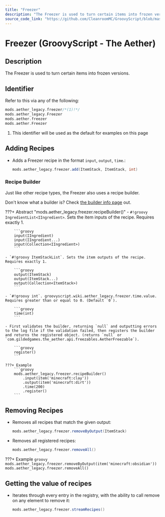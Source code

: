 ```yaml
---
title: "Freezer"
description: "The Freezer is used to turn certain items into frozen versions."
source_code_link: "https://github.com/CleanroomMC/GroovyScript/blob/master/src/main/java/com/cleanroommc/groovyscript/compat/mods/aether_legacy/Freezer.java"
---
```


# Freezer (GroovyScript - The Aether)

## Description

The Freezer is used to turn certain items into frozen versions.

## Identifier

Refer to this via any of the following:

```groovy hl_lines="1"
mods.aether_legacy.freezer/*(1)!*/
mods.aether_legacy.Freezer
mods.aether.freezer
mods.aether.Freezer
```

1. This identifier will be used as the default for examples on this page

## Adding Recipes

- Adds a Freezer recipe in the format `input`, `output`, `time`.:

    ```groovy
    mods.aether_legacy.freezer.add(ItemStack, ItemStack, int)
    ```


### Recipe Builder

Just like other recipe types, the Freezer also uses a recipe builder.

Don't know what a builder is? Check [the builder info page](../../../groovy/builder.md) out.

???+ Abstract "mods.aether_legacy.freezer.recipeBuilder()"
    - `#!groovy IngredientList<IIngredient>`. Sets the item inputs of the recipe. Requires exactly 1.

        ```groovy
        input(IIngredient)
        input(IIngredient...)
        input(Collection<IIngredient>)
        ```

    - `#!groovy ItemStackList`. Sets the item outputs of the recipe. Requires exactly 1.

        ```groovy
        output(ItemStack)
        output(ItemStack...)
        output(Collection<ItemStack>)
        ```

    - `#!groovy int`. groovyscript.wiki.aether_legacy.freezer.time.value. Requires greater than or equal to 0. (Default `0`).

        ```groovy
        time(int)
        ```

    - First validates the builder, returning `null` and outputting errors to the log file if the validation failed, then registers the builder and returns the registered object. (returns `null` or `com.gildedgames.the_aether.api.freezables.AetherFreezable`).

        ```groovy
        register()
        ```

    ???+ Example
        ```groovy
        mods.aether_legacy.freezer.recipeBuilder()
            .input(item('minecraft:clay'))
            .output(item('minecraft:dirt'))
            .time(200)
            .register()
        ```



## Removing Recipes

- Removes all recipes that match the given output:

    ```groovy
    mods.aether_legacy.freezer.removeByOutput(ItemStack)
    ```

- Removes all registered recipes:

    ```groovy
    mods.aether_legacy.freezer.removeAll()
    ```

???+ Example
    ```groovy
    mods.aether_legacy.freezer.removeByOutput(item('minecraft:obsidian'))
    mods.aether_legacy.freezer.removeAll()
    ```

## Getting the value of recipes

- Iterates through every entry in the registry, with the ability to call remove on any element to remove it:

    ```groovy
    mods.aether_legacy.freezer.streamRecipes()
    ```
